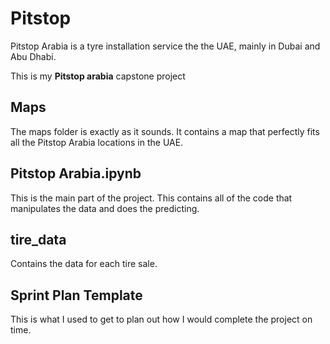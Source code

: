 # Pitstop
Pitstop Arabia is a tyre installation service the the UAE, mainly in Dubai and Abu Dhabi. 

This is my **Pitstop arabia** capstone project

## Maps
The maps folder is exactly as it sounds. It contains a map that perfectly fits all the Pitstop Arabia locations in the UAE. 

## Pitstop Arabia.ipynb
This is the main part of the project. This contains all of the code that manipulates the data and does the predicting. 

## tire_data
Contains the data for each tire sale. 

## Sprint Plan Template
This is what I used to get to plan out how I would complete the project on time. 
